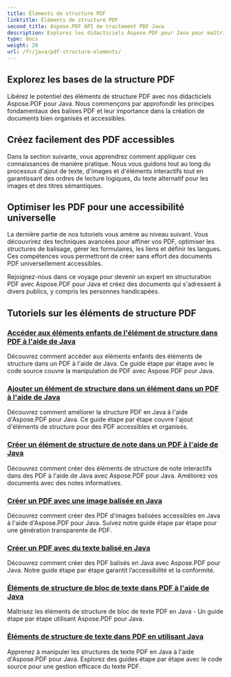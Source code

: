 ```yaml
---
title: Éléments de structure PDF
linktitle: Éléments de structure PDF
second_title: Aspose.PDF API de traitement PDF Java
description: Explorez les didacticiels Aspose.PDF pour Java pour maîtriser les éléments de structure PDF. Créez facilement des PDF organisés et accessibles.
type: docs
weight: 20
url: /fr/java/pdf-structure-elements/
---
```


## Explorez les bases de la structure PDF

Libérez le potentiel des éléments de structure PDF avec nos didacticiels Aspose.PDF pour Java. Nous commençons par approfondir les principes fondamentaux des balises PDF et leur importance dans la création de documents bien organisés et accessibles. 

## Créez facilement des PDF accessibles

Dans la section suivante, vous apprendrez comment appliquer ces connaissances de manière pratique. Nous vous guidons tout au long du processus d'ajout de texte, d'images et d'éléments interactifs tout en garantissant des ordres de lecture logiques, du texte alternatif pour les images et des titres sémantiques. 

## Optimiser les PDF pour une accessibilité universelle

La dernière partie de nos tutoriels vous amène au niveau suivant. Vous découvrirez des techniques avancées pour affiner vos PDF, optimiser les structures de balisage, gérer les formulaires, les liens et définir les langues. Ces compétences vous permettront de créer sans effort des documents PDF universellement accessibles.

Rejoignez-nous dans ce voyage pour devenir un expert en structuration PDF avec Aspose.PDF pour Java et créez des documents qui s'adressent à divers publics, y compris les personnes handicapées.
## Tutoriels sur les éléments de structure PDF
### [Accéder aux éléments enfants de l'élément de structure dans PDF à l'aide de Java](./access-children-elements-of-structure-element-in-pdf-using-java/)
Découvrez comment accéder aux éléments enfants des éléments de structure dans un PDF à l'aide de Java. Ce guide étape par étape avec le code source couvre la manipulation de PDF avec Aspose.PDF pour Java.
### [Ajouter un élément de structure dans un élément dans un PDF à l'aide de Java](./add-structure-element-into-element-in-pdf-using-java/)
Découvrez comment améliorer la structure PDF en Java à l'aide d'Aspose.PDF pour Java. Ce guide étape par étape couvre l'ajout d'éléments de structure pour des PDF accessibles et organisés.
### [Créer un élément de structure de note dans un PDF à l'aide de Java](./create-note-structure-element-in-pdf-using-java/)
Découvrez comment créer des éléments de structure de note interactifs dans des PDF à l'aide de Java avec Aspose.PDF pour Java. Améliorez vos documents avec des notes informatives.
### [Créer un PDF avec une image balisée en Java](./create-pdf-with-tagged-image-in-java/)
Découvrez comment créer des PDF d'images balisées accessibles en Java à l'aide d'Aspose.PDF pour Java. Suivez notre guide étape par étape pour une génération transparente de PDF.
### [Créer un PDF avec du texte balisé en Java](./create-pdf-with-tagged-text-in-java/)
Découvrez comment créer des PDF balisés en Java avec Aspose.PDF pour Java. Notre guide étape par étape garantit l’accessibilité et la conformité.
### [Éléments de structure de bloc de texte dans PDF à l'aide de Java](./text-block-structure-elements-in-pdf-using-java/)
Maîtrisez les éléments de structure de bloc de texte PDF en Java - Un guide étape par étape utilisant Aspose.PDF pour Java.
### [Éléments de structure de texte dans PDF en utilisant Java](./text-structure-elements-in-pdf-using-java/)
Apprenez à manipuler les structures de texte PDF en Java à l'aide d'Aspose.PDF pour Java. Explorez des guides étape par étape avec le code source pour une gestion efficace du texte PDF.